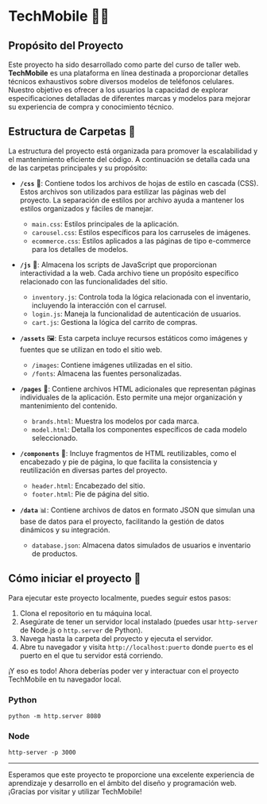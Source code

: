 # TechMobile 📱🌐

## Propósito del Proyecto

Este proyecto ha sido desarrollado como parte del curso de taller web. **TechMobile** es una plataforma en línea destinada a proporcionar detalles técnicos exhaustivos sobre diversos modelos de teléfonos celulares. Nuestro objetivo es ofrecer a los usuarios la capacidad de explorar especificaciones detalladas de diferentes marcas y modelos para mejorar su experiencia de compra y conocimiento técnico.

## Estructura de Carpetas 📁

La estructura del proyecto está organizada para promover la escalabilidad y el mantenimiento eficiente del código. A continuación se detalla cada una de las carpetas principales y su propósito:

- **`/css`** 🎨: Contiene todos los archivos de hojas de estilo en cascada (CSS). Estos archivos son utilizados para estilizar las páginas web del proyecto. La separación de estilos por archivo ayuda a mantener los estilos organizados y fáciles de manejar.

  - `main.css`: Estilos principales de la aplicación.
  - `carousel.css`: Estilos específicos para los carruseles de imágenes.
  - `ecommerce.css`: Estilos aplicados a las páginas de tipo e-commerce para los detalles de modelos.

- **`/js`** 📜: Almacena los scripts de JavaScript que proporcionan interactividad a la web. Cada archivo tiene un propósito específico relacionado con las funcionalidades del sitio.

  - `inventory.js`: Controla toda la lógica relacionada con el inventario, incluyendo la interacción con el carrusel.
  - `login.js`: Maneja la funcionalidad de autenticación de usuarios.
  - `cart.js`: Gestiona la lógica del carrito de compras.

- **`/assets`** 🖼️: Esta carpeta incluye recursos estáticos como imágenes y fuentes que se utilizan en todo el sitio web.

  - `/images`: Contiene imágenes utilizadas en el sitio.
  - `/fonts`: Almacena las fuentes personalizadas.

- **`/pages`** 📄: Contiene archivos HTML adicionales que representan páginas individuales de la aplicación. Esto permite una mejor organización y mantenimiento del contenido.

  - `brands.html`: Muestra los modelos por cada marca.
  - `model.html`: Detalla los componentes específicos de cada modelo seleccionado.

- **`/components`** 🧩: Incluye fragmentos de HTML reutilizables, como el encabezado y pie de página, lo que facilita la consistencia y reutilización en diversas partes del proyecto.

  - `header.html`: Encabezado del sitio.
  - `footer.html`: Pie de página del sitio.

- **`/data`** 📊: Contiene archivos de datos en formato JSON que simulan una base de datos para el proyecto, facilitando la gestión de datos dinámicos y su integración.

  - `database.json`: Almacena datos simulados de usuarios e inventario de productos.

## Cómo iniciar el proyecto 🚀

Para ejecutar este proyecto localmente, puedes seguir estos pasos:

1. Clona el repositorio en tu máquina local.
2. Asegúrate de tener un servidor local instalado (puedes usar `http-server` de Node.js o `http.server` de Python).
3. Navega hasta la carpeta del proyecto y ejecuta el servidor.
4. Abre tu navegador y visita `http://localhost:puerto` donde `puerto` es el puerto en el que tu servidor está corriendo.

¡Y eso es todo! Ahora deberías poder ver y interactuar con el proyecto TechMobile en tu navegador local.

### Python

```
python -m http.server 8080
```

### Node

```
http-server -p 3000
```

---

Esperamos que este proyecto te proporcione una excelente experiencia de aprendizaje y desarrollo en el ámbito del diseño y programación web. ¡Gracias por visitar y utilizar TechMobile!
